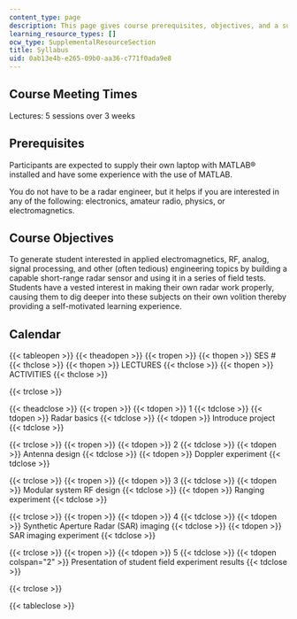 ```yaml
---
content_type: page
description: This page gives course prerequisites, objectives, and a summary calendar.
learning_resource_types: []
ocw_type: SupplementalResourceSection
title: Syllabus
uid: 0ab13e4b-e265-09b0-aa36-c771f0ada9e8
---
```


Course Meeting Times
--------------------

Lectures: 5 sessions over 3 weeks

Prerequisites
-------------

Participants are expected to supply their own laptop with MATLAB® installed and have some experience with the use of MATLAB.

You do not have to be a radar engineer, but it helps if you are interested in any of the following: electronics, amateur radio, physics, or electromagnetics.

Course Objectives
-----------------

To generate student interested in applied electromagnetics, RF, analog, signal processing, and other (often tedious) engineering topics by building a capable short-range radar sensor and using it in a series of field tests. Students have a vested interest in making their own radar work properly, causing them to dig deeper into these subjects on their own volition thereby providing a self-motivated learning experience.

Calendar
--------

{{< tableopen >}}
{{< theadopen >}}
{{< tropen >}}
{{< thopen >}}
SES #
{{< thclose >}}
{{< thopen >}}
LECTURES
{{< thclose >}}
{{< thopen >}}
ACTIVITIES
{{< thclose >}}

{{< trclose >}}

{{< theadclose >}}
{{< tropen >}}
{{< tdopen >}}
1
{{< tdclose >}}
{{< tdopen >}}
Radar basics
{{< tdclose >}}
{{< tdopen >}}
Introduce project
{{< tdclose >}}

{{< trclose >}}
{{< tropen >}}
{{< tdopen >}}
2
{{< tdclose >}}
{{< tdopen >}}
Antenna design
{{< tdclose >}}
{{< tdopen >}}
Doppler experiment
{{< tdclose >}}

{{< trclose >}}
{{< tropen >}}
{{< tdopen >}}
3
{{< tdclose >}}
{{< tdopen >}}
Modular system RF design
{{< tdclose >}}
{{< tdopen >}}
Ranging experiment
{{< tdclose >}}

{{< trclose >}}
{{< tropen >}}
{{< tdopen >}}
4
{{< tdclose >}}
{{< tdopen >}}
Synthetic Aperture Radar (SAR) imaging
{{< tdclose >}}
{{< tdopen >}}
SAR imaging experiment
{{< tdclose >}}

{{< trclose >}}
{{< tropen >}}
{{< tdopen >}}
5
{{< tdclose >}}
{{< tdopen colspan="2" >}}
Presentation of student field experiment results
{{< tdclose >}}

{{< trclose >}}

{{< tableclose >}}